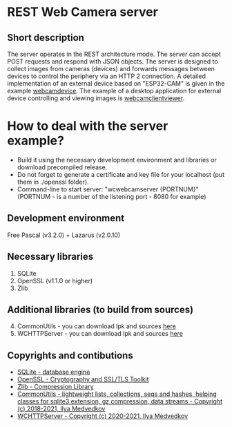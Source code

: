 # REST Web Camera server

## Short description

The server operates in the REST architecture mode. The server can accept POST requests and respond with JSON objects. 
The server is designed to collect images from cameras (devices) and forwards messages between devices to control the periphery via an HTTP 2 connection. 
A detailed implementation of an external device based on "ESP32-CAM" is given in the example [webcamdevice](https://github.com/iLya2IK/webcamdevice).
The example of a desktop application for external device controlling and viewing images is [webcamclientviewer](https://github.com/iLya2IK/webcamclientviewer).

# How to deal with the server example?
* Build it using the necessary development environment and libraries or download precompiled release.
* Do not forget to generate a certificate and key file for your localhost (put them in ./openssl folder). 
* Command-line to start server: "wcwebcamserver {PORTNUM}" (PORTNUM - is a number of the listening port - 8080 for example)

## Development environment
Free Pascal (v3.2.0) + Lazarus (v2.0.10)

## Necessary libraries
1. SQLite
2. OpenSSL (v1.1.0 or higher)
3. Zlib

## Additional libraries (to build from sources)
4. CommonUtils - you can download lpk and sources [here](https://github.com/iLya2IK/commonutils)
5. WCHTTPServer - you can download lpk and sources [here](https://github.com/iLya2IK/wchttpserver)

## Copyrights and contibutions
* [SQLite - database engine](https://www.sqlite.org)
* [OpenSSL - Cryptography and SSL/TLS Toolkit](https://www.openssl.org)
* [Zlib - Compression Library](https://zlib.net/)
* [CommonUtils - lightweight lists, collections, seqs and hashes, helping classes for sqlite3 extension, gz compression, data streams - Copyright (c) 2018-2021, Ilya Medvedkov](https://github.com/iLya2IK/commonutils)
* [WCHTTPServer - Copyright (c) 2020-2021, Ilya Medvedkov](https://github.com/iLya2IK/wchttpserver)

